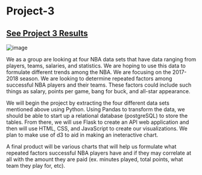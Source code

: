 # Project-3

## [See Project 3 Results](https://klsisk.github.io/Project-3/)

![image](https://user-images.githubusercontent.com/69765842/107110486-3a343000-6816-11eb-9a65-7897821b7e5c.png)

We as a group are looking at four NBA data sets that have data ranging from players, teams, salaries, and statistics. We are hoping to use this data to formulate different trends among the NBA. We are focusing on the 2017-2018 season. We are looking to determine repeated factors among successful NBA players and their teams.  These factors could include such things as salary, points per game, bang for buck, and all-star appearance.

We will begin the project by extracting the four different data sets mentioned above using Python. Using Pandas to transform the data, we should be able to start up a relational database (postgreSQL) to store the tables.  From there, we will use Flask to create an API web application and then will use HTML, CSS, and JavaScript to create our visualizations. We plan to make use of d3 to aid in making an ineteractive chart.

A final product will be various charts that will help us formulate what repeated factors successful NBA players have and if they may correlate at all with the amount they are paid (ex. minutes played, total points, what team they play for, etc).
